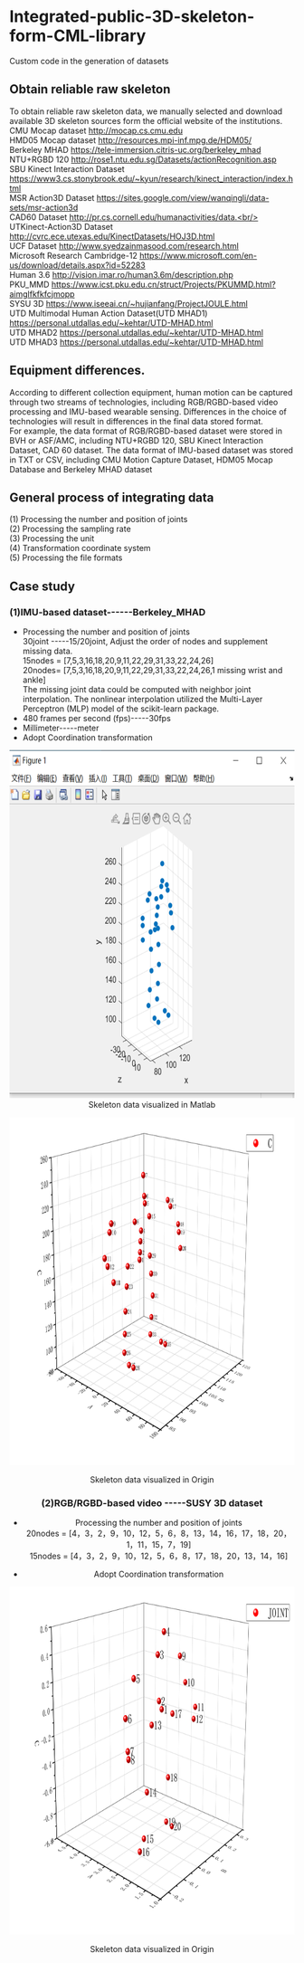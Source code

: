 # Integrated-public-3D-skeleton-form-CML-library
Custom code in the generation of datasets
## Obtain reliable raw skeleton
To obtain reliable raw skeleton data, we manually selected and download available 3D skeleton sources form the official website of the institutions.<br/>
CMU Mocap dataset http://mocap.cs.cmu.edu<br/>
HMD05 Mocap dataset http://resources.mpi-inf.mpg.de/HDM05/<br/>
Berkeley MHAD https://tele-immersion.citris-uc.org/berkeley_mhad<br/>
NTU+RGBD 120 http://rose1.ntu.edu.sg/Datasets/actionRecognition.asp<br/>
SBU Kinect Interaction Dataset https://www3.cs.stonybrook.edu/~kyun/research/kinect_interaction/index.html<br/>
MSR Action3D Dataset https://sites.google.com/view/wanqingli/data-sets/msr-action3d<br/>
CAD60 Dataset http://pr.cs.cornell.edu/humanactivities/data.<br/>
UTKinect-Action3D Dataset http://cvrc.ece.utexas.edu/KinectDatasets/HOJ3D.html<br/>
UCF Dataset http://www.syedzainmasood.com/research.html<br/>
Microsoft Research Cambridge-12 https://www.microsoft.com/en-us/download/details.aspx?id=52283<br/>
Human 3.6 http://vision.imar.ro/human3.6m/description.php<br/>
PKU_MMD https://www.icst.pku.edu.cn/struct/Projects/PKUMMD.html?aimglfkfkfcjmopp<br/>
SYSU 3D https://www.iseeai.cn/~hujianfang/ProjectJOULE.html<br/>
UTD Multimodal Human Action Dataset(UTD MHAD1) https://personal.utdallas.edu/~kehtar/UTD-MHAD.html<br/>
UTD MHAD2 https://personal.utdallas.edu/~kehtar/UTD-MHAD.html<br/>
UTD MHAD3 https://personal.utdallas.edu/~kehtar/UTD-MHAD.html<br/>

## Equipment differences.
According to different collection equipment, human motion can be captured through two streams of technologies, including RGB/RGBD-based video processing and IMU-based wearable sensing. Differences in the choice of technologies will result in differences in the final data stored format.<br/> 
For example, the data format of RGB/RGBD-based dataset were stored in BVH or ASF/AMC, including NTU+RGBD 120, SBU Kinect Interaction Dataset, CAD 60 dataset. The data format of IMU-based dataset was stored in TXT or CSV, including CMU Motion Capture Dataset, HDM05 Mocap Database and Berkeley MHAD dataset<br/>

## General process of integrating data
(1)	Processing the number and position of joints<br/>
(2)	Processing the sampling rate<br/>
(3)	Processing the unit<br/>
(4)	Transformation coordinate system<br/>
(5)	Processing the file formats<br/>
## Case study
### (1)IMU-based dataset------Berkeley_MHAD 

* Processing the number and position of joints<br/>
30joint -----15/20joint, Adjust the order of nodes and supplement missing data.<br/>
15nodes = [7,5,3,16,18,20,9,11,22,29,31,33,22,24,26]<br/>
20nodes= [7,5,3,16,18,20,9,11,22,29,31,33,22,24,26,1 missing wrist and ankle]<br/>
The missing joint data could be computed with neighbor joint interpolation. The nonlinear interpolation utilized the Multi-Layer Perceptron (MLP) model of the scikit-learn package.<br/>
* 480 frames per second (fps)-----30fps
* Millimeter-----meter
* Adopt Coordination transformation

<img  src="https://github.com/YUANYUAN2222/Integrated-public-3D-skeleton-form-CML-library/blob/main/%E5%9B%BE%E7%89%874.png" width="800" height="615" >
<div align=center> Skeleton data visualized in Matlab
                                                                                                                                                      
<img src="https://github.com/YUANYUAN2222/Integrated-public-3D-skeleton-form-CML-library/blob/main/07ber.png" width="800" height="615" ><br/>
<div align=center>Skeleton data visualized in Origin
</div>

### (2)RGB/RGBD-based video -----SUSY 3D dataset
* Processing the number and position of joints<br/>
20nodes = [4，3，2，9，10，12，5，6，8，13，14，16，17，18，20，1，11，15，7，19]<br/>
15nodes = [4，3，2，9，10，12，5，6，8，17，18，20，13，14，16]<br/>

* Adopt Coordination transformation

<img src="https://github.com/YUANYUAN2222/Integrated-public-3D-skeleton-form-CML-library/blob/main/06.png" width="800" height="615" ><br/>
<div align=center> Skeleton data visualized in Origin

